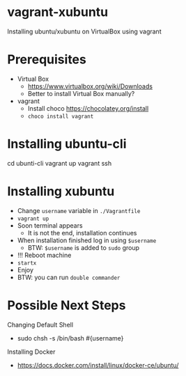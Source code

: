 # vagrant-xubuntu

Installing ubuntu/xubuntu on VirtualBox using vagrant 

# Prerequisites

- Virtual Box
  - https://www.virtualbox.org/wiki/Downloads
  - Better to install Virtual Box manually?
- vagrant 
  - Install choco https://chocolatey.org/install
  - `choco install vagrant`

# Installing ubuntu-cli

cd ubunti-cli
vagrant up
vagrant ssh

# Installing xubuntu

- Change `username` variable in `./Vagrantfile`
- `vagrant up`
- Soon terminal appears
  - It is not the end, installation continues
- When installation finished log in using `$username`
  - BTW: `$username` is added to `sudo` group
- !!! Reboot machine
- `startx`
- Enjoy
- BTW: you can run `double commander`

# Possible Next Steps

Changing Default Shell
- sudo chsh -s /bin/bash #{username}

Installing Docker
- https://docs.docker.com/install/linux/docker-ce/ubuntu/

